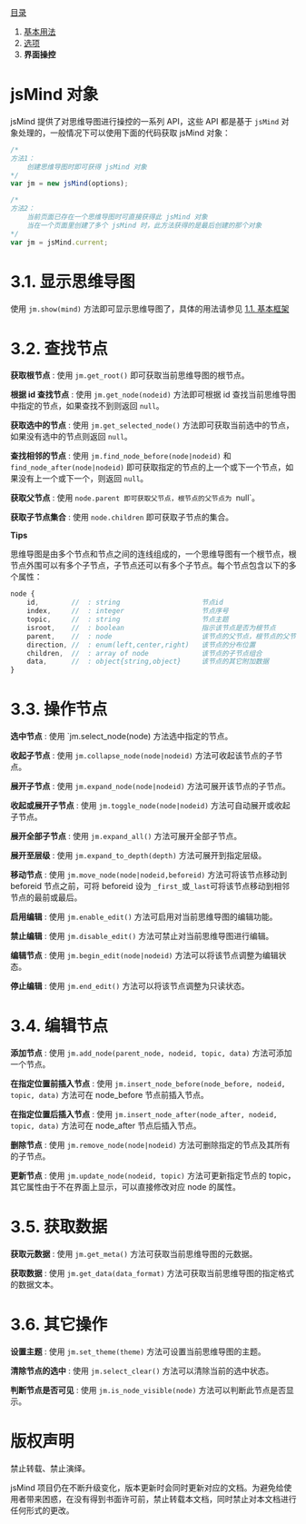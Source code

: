 [目录](index.md)

1. [基本用法](1.usage.md)
2. [选项](2.options.md)
3. **界面操控**


jsMind 对象
===
jsMind 提供了对思维导图进行操控的一系列 API，这些 API 都是基于 `jsMind` 对象处理的，一般情况下可以使用下面的代码获取 jsMind 对象：

```javascript
/*
方法1：
    创建思维导图时即可获得 jsMind 对象
*/
var jm = new jsMind(options);

/*
方法2：
    当前页面已存在一个思维导图时可直接获得此 jsMind 对象
    当在一个页面里创建了多个 jsMind 时，此方法获得的是最后创建的那个对象
*/
var jm = jsMind.current;
```

3.1. 显示思维导图
===
使用 `jm.show(mind)` 方法即可显示思维导图了，具体的用法请参见 [1.1. 基本框架](1.usage.md)

3.2. 查找节点
===
**获取根节点** : 使用 `jm.get_root()` 即可获取当前思维导图的根节点。

**根据 id 查找节点** : 使用 `jm.get_node(nodeid)` 方法即可根据 id 查找当前思维导图中指定的节点，如果查找不到则返回 `null`。

**获取选中的节点** : 使用 `jm.get_selected_node()` 方法即可获取当前选中的节点，如果没有选中的节点则返回 `null`。

**查找相邻的节点** : 使用 `jm.find_node_before(node|nodeid)` 和 `find_node_after(node|nodeid)` 即可获取指定的节点的上一个或下一个节点，如果没有上一个或下一个，则返回 `null`。

**获取父节点** : 使用 `node.parent 即可获取父节点，根节点的父节点为 `null`。

**获取子节点集合** : 使用 `node.children` 即可获取子节点的集合。

**Tips**

思维导图是由多个节点和节点之间的连线组成的，一个思维导图有一个根节点，根节点外围可以有多个子节点，子节点还可以有多个子节点。每个节点包含以下的多个属性：

```javascript
node {
    id,        //  : string                    节点id
    index,     //  : integer                   节点序号
    topic,     //  : string                    节点主题
    isroot,    //  : boolean                   指示该节点是否为根节点
    parent,    //  : node                      该节点的父节点，根节点的父节目为 null ，但请不要根据此属性判断该节点是否为根节点
    direction, //  : enum(left,center,right)   该节点的分布位置
    children,  //  : array of node             该节点的子节点组合
    data,      //  : object{string,object}     该节点的其它附加数据
}
```

3.3. 操作节点
===
**选中节点** : 使用 `jm.select_node(node) 方法选中指定的节点。

**收起子节点** : 使用 `jm.collapse_node(node|nodeid)` 方法可收起该节点的子节点。

**展开子节点** : 使用 `jm.expand_node(node|nodeid)` 方法可展开该节点的子节点。

**收起或展开子节点** : 使用 `jm.toggle_node(node|nodeid)` 方法可自动展开或收起子节点。

**展开全部子节点** : 使用 `jm.expand_all()` 方法可展开全部子节点。

**展开至层级** : 使用 `jm.expand_to_depth(depth)` 方法可展开到指定层级。

**移动节点** : 使用 `jm.move_node(node|nodeid,beforeid)` 方法可将该节点移动到 beforeid 节点之前，可将 beforeid 设为 `_first_`或`_last`可将该节点移动到相邻节点的最前或最后。 

**启用编辑** : 使用 `jm.enable_edit()` 方法可启用对当前思维导图的编辑功能。

**禁止编辑** : 使用 `jm.disable_edit()` 方法可禁止对当前思维导图进行编辑。

**编辑节点** : 使用 `jm.begin_edit(node|nodeid)` 方法可以将该节点调整为编辑状态。

**停止编辑** : 使用 `jm.end_edit()` 方法可以将该节点调整为只读状态。

3.4. 编辑节点
===
**添加节点** : 使用 `jm.add_node(parent_node, nodeid, topic, data)` 方法可添加一个节点。

**在指定位置前插入节点** : 使用 `jm.insert_node_before(node_before, nodeid, topic, data)` 方法可在 node_before 节点前插入节点。

**在指定位置后插入节点** : 使用 `jm.insert_node_after(node_after, nodeid, topic, data)` 方法可在 node_after 节点后插入节点。

**删除节点** : 使用 `jm.remove_node(node|nodeid)` 方法可删除指定的节点及其所有的子节点。

**更新节点** : 使用 `jm.update_node(nodeid, topic)` 方法可更新指定节点的 topic，其它属性由于不在界面上显示，可以直接修改对应 node 的属性。

3.5. 获取数据
===
**获取元数据** : 使用 `jm.get_meta()` 方法可获取当前思维导图的元数据。

**获取数据** : 使用 `jm.get_data(data_format)` 方法可获取当前思维导图的指定格式的数据文本。

3.6. 其它操作
===
**设置主题** : 使用 `jm.set_theme(theme)` 方法可设置当前思维导图的主题。

**清除节点的选中** : 使用 `jm.select_clear()` 方法可以清除当前的选中状态。

**判断节点是否可见** : 使用 `jm.is_node_visible(node)` 方法可以判断此节点是否显示。


版权声明
===
禁止转载、禁止演绎。

jsMind 项目仍在不断升级变化，版本更新时会同时更新对应的文档。为避免给使用者带来困惑，在没有得到书面许可前，禁止转载本文档，同时禁止对本文档进行任何形式的更改。

